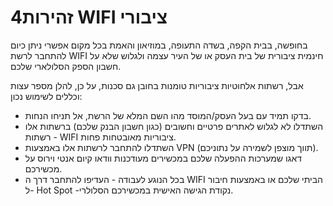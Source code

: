
# 4זהירות WIFI ציבורי

בחופשה, בבית הקפה, בשדה התעופה, במוזיאון והאמת בכל מקום אפשרי ניתן כיום להתחבר לרשת WIFI חינמית ציבורית של בית העסק או של העיר עצמה ולגלוש שלא על חשבון הספק הסלולארי שלכם.

אבל, רשתות אלחוטיות ציבוריות טומנות בחובן גם סכנות, על כן, להלן מספר עצות וכללים לשימוש נכון:

* בדקו תמיד עם בעל העסק/המוסד מהו השם המלא של הרשת, אל תניחו הנחות.  
* השתדלו לא לגלוש לאתרים פרטיים וחשובים (כגון חשבון הבנק שלכם) ברשתות אלו \- רשתות WIFI ציבוריות מאובטחות פחות.  
* השתדלו להתחבר לרשתות אלו באמצעות VPN (תווך מוצפן לשמירה על נתוניכם).  
* דאגו שמערכות ההפעלה שלכם במכשירים מעודכנות וודאו קיום אנטי וירוס על מכשירכם.  
* בכל הנוגע לעבודה \- העדיפו להתחבר דרך ה WIFI הביתי שלכם או באמצעות חיבור ל- Hot Spot \-נקודת הגישה האישית במכשירכם הסלולרי.
